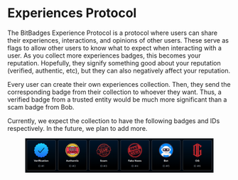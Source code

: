 # Experiences Protocol

The BitBadges Experience Protocol is a protocol where users can share their experiences, interactions, and opinions of other users. These serve as flags to allow other users to know what to expect when interacting with a user. As you collect more experiences badges, this becomes your reputation. Hopefully, they signify something good about your reputation (verified, authentic, etc), but they can also negatively affect your reputation.

Every user can create their own experiences collection. Then, they send the corresponding badge from their collection to whoever they want. Thus, a verified badge from a trusted entity would be much more significant than a scam badge from Bob.

Currently, we expect the collection to have the following badges and IDs respectively. In the future, we plan to add more.

<figure><img src="../../.gitbook/assets/image (55).png" alt=""><figcaption></figcaption></figure>
